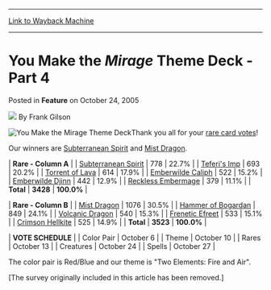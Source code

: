 
---
[Link to Wayback Machine](https://web.archive.org/web/20220808134203/https://magic.wizards.com/en/articles/archive/feature/you-make-mirage-theme-deck-part-4-2005-10-24)

[_metadata_:author]:- "Frank Gilson"
[_metadata_:description]:- "Thank you all for your rare card votes! Our winners are Subterranean Spirit and Mist Dragon."
[_metadata_:generator]:- "Drupal 7 (http://drupal.org)"
[_metadata_:publish_date]:- "2005-10-24"
[_metadata_:title]:- "You Make the Mirage Theme Deck - Part 4"
[_metadata_:wayback_capture_timestamp]:- "2022-08-08 13:42:03+00:00"
[_metadata_:wayback_raw_url]:- "https://web.archive.org/web/20220808134203id_/https://magic.wizards.com/en/articles/archive/feature/you-make-mirage-theme-deck-part-4-2005-10-24"
[_metadata_:wayback_url]:- "https://magic.wizards.com/en/articles/archive/feature/you-make-mirage-theme-deck-part-4-2005-10-24"
---


You Make the *Mirage* Theme Deck - Part 4
=========================================



 Posted in **Feature**
 on October 24, 2005 






![](https://media.magic.wizards.com/styles/auth_small/public/generic-avatar-150_268.png)
By Frank Gilson












![You Make the Mirage Theme Deck](https://media.magic.wizards.com/image_legacy_migration/magic/images/mtgcom/fcpics/features/YMTMirage.jpg)Thank you all for your [rare card votes](/en/articles/archive/feature/you-make-mirage-theme-deck-part-3-2005-10-13)!


Our winners are [Subterranean Spirit](https://gatherer.wizards.com/Pages/Card/Details.aspx?name=Subterranean+Spirit) and [Mist Dragon](https://gatherer.wizards.com/Pages/Card/Details.aspx?name=Mist+Dragon).




| **Rare - Column A**  |
| [Subterranean Spirit](https://gatherer.wizards.com/Pages/Card/Details.aspx?name=Subterranean+Spirit) | 778 | 22.7% |
| [Teferi's Imp](https://gatherer.wizards.com/Pages/Card/Details.aspx?name=Teferi%27s+Imp) | 693 | 20.2% |
| [Torrent of Lava](https://gatherer.wizards.com/Pages/Card/Details.aspx?name=Torrent+of+Lava) | 614 | 17.9% |
| [Emberwilde Caliph](https://gatherer.wizards.com/Pages/Card/Details.aspx?name=Emberwilde+Caliph) | 522 | 15.2% |
| [Emberwilde Djinn](https://gatherer.wizards.com/Pages/Card/Details.aspx?name=Emberwilde+Djinn) | 442 | 12.9% |
| [Reckless Embermage](https://gatherer.wizards.com/Pages/Card/Details.aspx?name=Reckless+Embermage) | 379 | 11.1% |
| **Total** | **3428** | **100.0%** |



| **Rare - Column B**  |
| [Mist Dragon](https://gatherer.wizards.com/Pages/Card/Details.aspx?name=Mist+Dragon) | 1076 | 30.5% |
| [Hammer of Bogardan](https://gatherer.wizards.com/Pages/Card/Details.aspx?name=Hammer+of+Bogardan) | 849 | 24.1% |
| [Volcanic Dragon](https://gatherer.wizards.com/Pages/Card/Details.aspx?name=Volcanic+Dragon) | 540 | 15.3% |
| [Frenetic Efreet](https://gatherer.wizards.com/Pages/Card/Details.aspx?name=Frenetic+Efreet) | 533 | 15.1% |
| [Crimson Hellkite](https://gatherer.wizards.com/Pages/Card/Details.aspx?name=Crimson+Hellkite) | 525 | 14.9% |
| **Total** | **3523** | **100.0%** |



| **VOTE SCHEDULE** |
| Color Pair | October 6 |
| Theme | October 10 |
| Rares | October 13 |
| Creatures | October 24 |
| Spells | October 27 |

The color pair is Red/Blue and our theme is "Two Elements: Fire and Air".


[The survey originally included in this article has been removed.]








